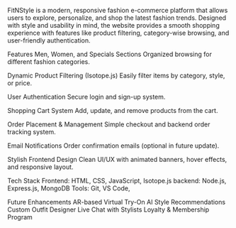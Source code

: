 FitNStyle is a modern, responsive fashion e-commerce platform that allows users to explore, personalize, and shop the latest fashion trends. Designed with style and usability in mind, the website provides a smooth shopping experience with features like product filtering, category-wise browsing, and user-friendly authentication.

Features
Men, Women, and Specials Sections
Organized browsing for different fashion categories.

 Dynamic Product Filtering (Isotope.js)
Easily filter items by category, style, or price.

 User Authentication
Secure login and sign-up system.

 Shopping Cart System
Add, update, and remove products from the cart.

 Order Placement & Management
Simple checkout and backend order tracking system.

 Email Notifications
Order confirmation emails (optional in future update).

Stylish Frontend Design
Clean UI/UX with animated banners, hover effects, and responsive layout.

Tech Stack
Frontend: HTML, CSS, JavaScript, Isotope.js
backend: Node.js, Express.js, MongoDB
Tools: Git, VS Code, 

Future Enhancements
AR-based Virtual Try-On
AI Style Recommendations
Custom Outfit Designer
Live Chat with Stylists
Loyalty & Membership Program
